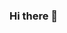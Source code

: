 ### Hi there 👋

<!--
**s0undy/s0undy** is a ✨ _special_ ✨ repository because its `README.md` (this file) appears on your GitHub profile.

[s0undy's GitHub stats](https://github-readme-stats.vercel.app/api?username=as0undy&count_private=true)
